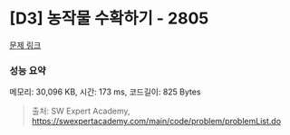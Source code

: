 # [D3] 농작물 수확하기 - 2805 

[문제 링크](https://swexpertacademy.com/main/code/problem/problemDetail.do?contestProbId=AV7GLXqKAWYDFAXB) 

### 성능 요약

메모리: 30,096 KB, 시간: 173 ms, 코드길이: 825 Bytes



> 출처: SW Expert Academy, https://swexpertacademy.com/main/code/problem/problemList.do